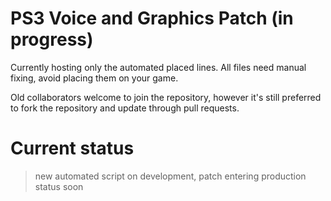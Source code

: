 # PS3 Voice and Graphics Patch (in progress)

Currently hosting only the automated placed lines. All files need manual fixing, avoid placing them on your game.

Old collaborators welcome to join the repository, however it's still preferred to fork the repository and update through pull requests.

# Current status

> new automated script on development, patch entering production status soon